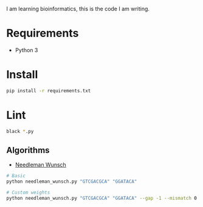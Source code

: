 I am learning bioinformatics, this is the code I am writing.

# Requirements

- Python 3

# Install

```sh
pip install -r requirements.txt
```

# Lint

```sh
black *.py
```

## Algorithms

- [Needleman Wunsch](./needleman_wunsch.py)

```sh
# Basic
python needleman_wunsch.py "GTCGACGCA" "GGATACA"

# Custom weights
python needleman_wunsch.py "GTCGACGCA" "GGATACA" --gap -1 --mismatch 0 --match 3
```
